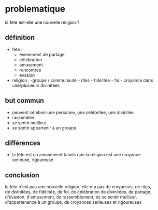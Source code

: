# problematique
la fete est-elle une nouvelle religion ?
## définition
- fete :
    - évenement de partage
    - célébration
    - amusement
    - rencontres
    - évasion
- religion :
    -groupe / communauté
        - rites
        - fidélitée
        - foi
            - croyance dans une/plusieurs divinitées
## but commun
- peuvent célébrer une personne, une célébritée, une divinitée
- rassembler
- se sentir meilleur
- se sentir appartenir à un groupe
## différences
- la fète est un amusement tandis que la religion est une croyance serieuse, rigoureuse

## conclusion
la fète n'est pas une nouvelle religion, elle n'a pas de croyances, de rites, de divinitées, de fidélitée, de foi, de célébration de divinitées, de partage, d'évasion, d'amusement, de rassemblement, de se sentir meilleur, d'appartenance à un groupe, de croyances serieuses et rigoureuses
